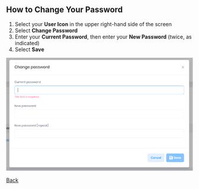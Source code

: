 ## How to Change Your Password
1. Select your **User Icon** in the upper right-hand side of the screen
2. Select **Change Password**
3. Enter your **Current Password**, then enter your **New Password** (twice, as indicated)
4. Select **Save**

![Change_Password](../../images/reda_web_change_password.PNG)

[Back](../Account/settings.md)
